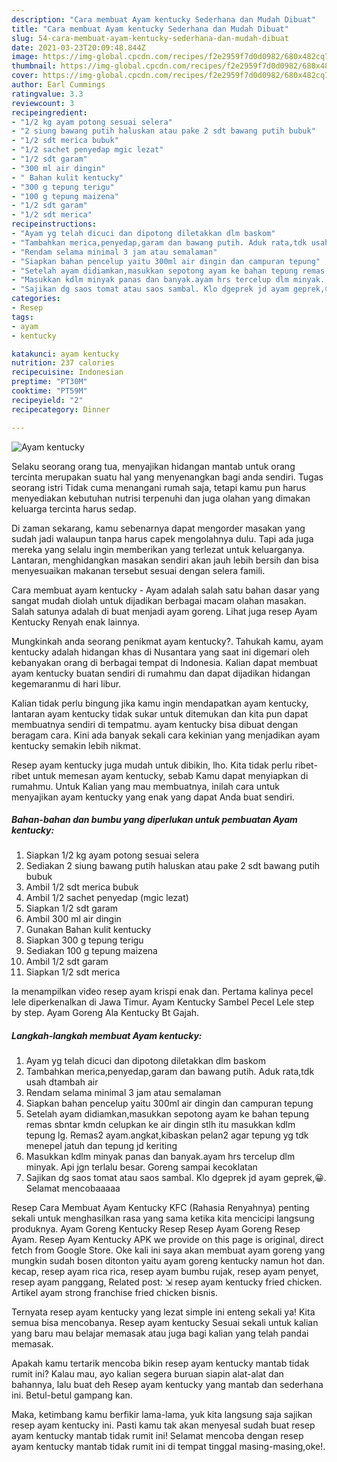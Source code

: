 ```yaml
---
description: "Cara membuat Ayam kentucky Sederhana dan Mudah Dibuat"
title: "Cara membuat Ayam kentucky Sederhana dan Mudah Dibuat"
slug: 54-cara-membuat-ayam-kentucky-sederhana-dan-mudah-dibuat
date: 2021-03-23T20:09:48.844Z
image: https://img-global.cpcdn.com/recipes/f2e2959f7d0d0982/680x482cq70/ayam-kentucky-foto-resep-utama.jpg
thumbnail: https://img-global.cpcdn.com/recipes/f2e2959f7d0d0982/680x482cq70/ayam-kentucky-foto-resep-utama.jpg
cover: https://img-global.cpcdn.com/recipes/f2e2959f7d0d0982/680x482cq70/ayam-kentucky-foto-resep-utama.jpg
author: Earl Cummings
ratingvalue: 3.3
reviewcount: 3
recipeingredient:
- "1/2 kg ayam potong sesuai selera"
- "2 siung bawang putih haluskan atau pake 2 sdt bawang putih bubuk"
- "1/2 sdt merica bubuk"
- "1/2 sachet penyedap mgic lezat"
- "1/2 sdt garam"
- "300 ml air dingin"
- " Bahan kulit kentucky"
- "300 g tepung terigu"
- "100 g tepung maizena"
- "1/2 sdt garam"
- "1/2 sdt merica"
recipeinstructions:
- "Ayam yg telah dicuci dan dipotong diletakkan dlm baskom"
- "Tambahkan merica,penyedap,garam dan bawang putih. Aduk rata,tdk usah dtambah air"
- "Rendam selama minimal 3 jam atau semalaman"
- "Siapkan bahan pencelup yaitu 300ml air dingin dan campuran tepung"
- "Setelah ayam didiamkan,masukkan sepotong ayam ke bahan tepung remas sbntar kmdn celupkan ke air dingin stlh itu masukkan kdlm tepung lg. Remas2 ayam.angkat,kibaskan pelan2 agar tepung yg tdk menepel jatuh dan tepung jd keriting"
- "Masukkan kdlm minyak panas dan banyak.ayam hrs tercelup dlm minyak. Api jgn terlalu besar. Goreng sampai kecoklatan"
- "Sajikan dg saos tomat atau saos sambal. Klo dgeprek jd ayam geprek,😀. Selamat mencobaaaaa"
categories:
- Resep
tags:
- ayam
- kentucky

katakunci: ayam kentucky 
nutrition: 237 calories
recipecuisine: Indonesian
preptime: "PT30M"
cooktime: "PT59M"
recipeyield: "2"
recipecategory: Dinner

---
```



![Ayam kentucky](https://img-global.cpcdn.com/recipes/f2e2959f7d0d0982/680x482cq70/ayam-kentucky-foto-resep-utama.jpg)

Selaku seorang orang tua, menyajikan hidangan mantab untuk orang tercinta merupakan suatu hal yang menyenangkan bagi anda sendiri. Tugas seorang istri Tidak cuma menangani rumah saja, tetapi kamu pun harus menyediakan kebutuhan nutrisi terpenuhi dan juga olahan yang dimakan keluarga tercinta harus sedap.

Di zaman  sekarang, kamu sebenarnya dapat mengorder masakan yang sudah jadi walaupun tanpa harus capek mengolahnya dulu. Tapi ada juga mereka yang selalu ingin memberikan yang terlezat untuk keluarganya. Lantaran, menghidangkan masakan sendiri akan jauh lebih bersih dan bisa menyesuaikan makanan tersebut sesuai dengan selera famili. 

Cara membuat ayam kentucky - Ayam adalah salah satu bahan dasar yang sangat mudah diolah untuk dijadikan berbagai macam olahan masakan. Salah satunya adalah di buat menjadi ayam goreng. Lihat juga resep Ayam Kentucky Renyah enak lainnya.

Mungkinkah anda seorang penikmat ayam kentucky?. Tahukah kamu, ayam kentucky adalah hidangan khas di Nusantara yang saat ini digemari oleh kebanyakan orang di berbagai tempat di Indonesia. Kalian dapat membuat ayam kentucky buatan sendiri di rumahmu dan dapat dijadikan hidangan kegemaranmu di hari libur.

Kalian tidak perlu bingung jika kamu ingin mendapatkan ayam kentucky, lantaran ayam kentucky tidak sukar untuk ditemukan dan kita pun dapat membuatnya sendiri di tempatmu. ayam kentucky bisa dibuat dengan beragam cara. Kini ada banyak sekali cara kekinian yang menjadikan ayam kentucky semakin lebih nikmat.

Resep ayam kentucky juga mudah untuk dibikin, lho. Kita tidak perlu ribet-ribet untuk memesan ayam kentucky, sebab Kamu dapat menyiapkan di rumahmu. Untuk Kalian yang mau membuatnya, inilah cara untuk menyajikan ayam kentucky yang enak yang dapat Anda buat sendiri.

<!--inarticleads1-->

##### Bahan-bahan dan bumbu yang diperlukan untuk pembuatan Ayam kentucky:

1. Siapkan 1/2 kg ayam potong sesuai selera
1. Sediakan 2 siung bawang putih haluskan atau pake 2 sdt bawang putih bubuk
1. Ambil 1/2 sdt merica bubuk
1. Ambil 1/2 sachet penyedap (mgic lezat)
1. Siapkan 1/2 sdt garam
1. Ambil 300 ml air dingin
1. Gunakan  Bahan kulit kentucky
1. Siapkan 300 g tepung terigu
1. Sediakan 100 g tepung maizena
1. Ambil 1/2 sdt garam
1. Siapkan 1/2 sdt merica


Ia menampilkan video resep ayam krispi enak dan. Pertama kalinya pecel lele diperkenalkan di Jawa Timur. Ayam Kentucky Sambel Pecel Lele step by step. Ayam Goreng Ala Kentucky Bt Gajah. 

<!--inarticleads2-->

##### Langkah-langkah membuat Ayam kentucky:

1. Ayam yg telah dicuci dan dipotong diletakkan dlm baskom
1. Tambahkan merica,penyedap,garam dan bawang putih. Aduk rata,tdk usah dtambah air
1. Rendam selama minimal 3 jam atau semalaman
1. Siapkan bahan pencelup yaitu 300ml air dingin dan campuran tepung
1. Setelah ayam didiamkan,masukkan sepotong ayam ke bahan tepung remas sbntar kmdn celupkan ke air dingin stlh itu masukkan kdlm tepung lg. Remas2 ayam.angkat,kibaskan pelan2 agar tepung yg tdk menepel jatuh dan tepung jd keriting
1. Masukkan kdlm minyak panas dan banyak.ayam hrs tercelup dlm minyak. Api jgn terlalu besar. Goreng sampai kecoklatan
1. Sajikan dg saos tomat atau saos sambal. Klo dgeprek jd ayam geprek,😀. Selamat mencobaaaaa


Resep Cara Membuat Ayam Kentucky KFC (Rahasia Renyahnya) penting sekali untuk menghasilkan rasa yang sama ketika kita mencicipi langsung produknya. Ayam Goreng Kentucky Resep Resep Ayam Goreng Resep Ayam. Resep Ayam Kentucky APK we provide on this page is original, direct fetch from Google Store. Oke kali ini saya akan membuat ayam goreng yang mungkin sudah bosen ditonton yaitu ayam goreng kentucky namun hot dan. kecap, resep ayam rica rica, resep ayam bumbu rujak, resep ayam penyet, resep ayam panggang, Related post: ⇲ resep ayam kentucky fried chicken. Artikel ayam strong franchise fried chicken bisnis. 

Ternyata resep ayam kentucky yang lezat simple ini enteng sekali ya! Kita semua bisa mencobanya. Resep ayam kentucky Sesuai sekali untuk kalian yang baru mau belajar memasak atau juga bagi kalian yang telah pandai memasak.

Apakah kamu tertarik mencoba bikin resep ayam kentucky mantab tidak rumit ini? Kalau mau, ayo kalian segera buruan siapin alat-alat dan bahannya, lalu buat deh Resep ayam kentucky yang mantab dan sederhana ini. Betul-betul gampang kan. 

Maka, ketimbang kamu berfikir lama-lama, yuk kita langsung saja sajikan resep ayam kentucky ini. Pasti kamu tak akan menyesal sudah buat resep ayam kentucky mantab tidak rumit ini! Selamat mencoba dengan resep ayam kentucky mantab tidak rumit ini di tempat tinggal masing-masing,oke!.

